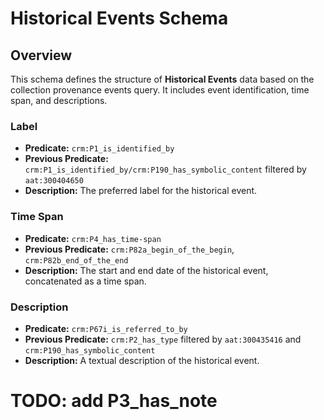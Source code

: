 # Historical Events Schema

## Overview
This schema defines the structure of **Historical Events** data based on the collection provenance events query. It includes event identification, time span, and descriptions.

### **Label**
- **Predicate:** `crm:P1_is_identified_by`
- **Previous Predicate:** `crm:P1_is_identified_by/crm:P190_has_symbolic_content` filtered by `aat:300404650`
- **Description:** The preferred label for the historical event.

### **Time Span**
- **Predicate:** `crm:P4_has_time-span`
- **Previous Predicate:** `crm:P82a_begin_of_the_begin`, `crm:P82b_end_of_the_end`
- **Description:** The start and end date of the historical event, concatenated as a time span.

### **Description**
- **Predicate:** `crm:P67i_is_referred_to_by`
- **Previous Predicate:** `crm:P2_has_type` filtered by `aat:300435416` and `crm:P190_has_symbolic_content`
- **Description:** A textual description of the historical event.

# TODO: add P3_has_note